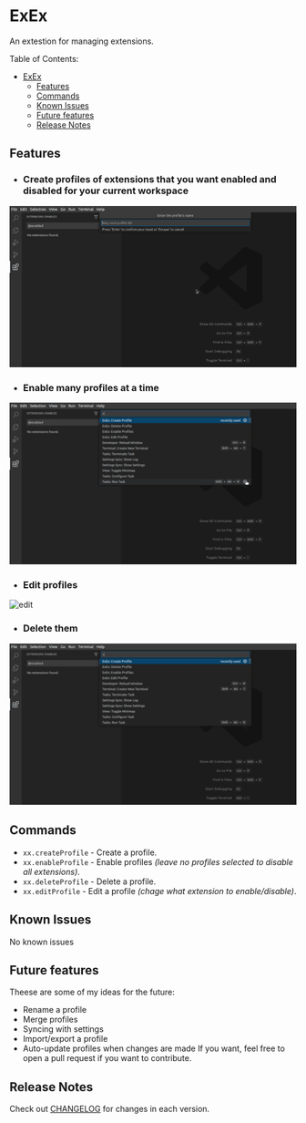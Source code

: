 # ExEx
An extestion for managing extensions.

Table of Contents:
- [ExEx](#exex)
  - [Features](#features)
  - [Commands](#commands)
  - [Known Issues](#known-issues)
  - [Future features](#future-features)
  - [Release Notes](#release-notes)

## Features
- ### Create profiles of extensions that you want enabled and disabled for your current workspace
![create](https://github.com/da-the-dev/ExEx/blob/master/assets/demo/create.gif?raw=true)
- ### Enable many profiles at a time
![enable-many](https://github.com/da-the-dev/ExEx/blob/master/assets/demo/enable%20many.gif?raw=true)
- ### Edit profiles
![edit](https://github.com/da-the-dev/ExEx/blob/master/assets/demo/edit.gif?raw=true)
- ### Delete them
![delete](https://github.com/da-the-dev/ExEx/blob/master/assets/demo/delete.gif?raw=true)

## Commands
- `xx.createProfile` - Create a profile.
- `xx.enableProfile` - Enable profiles *(leave no profiles selected to disable all extensions)*.
- `xx.deleteProfile` - Delete a profile.
- `xx.editProfile` - Edit a profile *(chage what extension to enable/disable)*.

## Known Issues
No known issues

## Future features
Theese are some of my ideas for the future:
- Rename a profile
- Merge profiles
- Syncing with settings
- Import/export a profile
- Auto-update profiles when changes are made
If you want, feel free to open a pull request if you want to contribute.

## Release Notes
Check out [CHANGELOG](CHANGELOG.md) for changes in each version.

